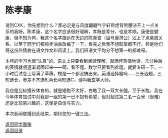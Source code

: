 # 陈孝康

说到CXK，你先想到什么？那必定是与风度翩翩气宇轩昂虎背熊腰沾不上一点关系的我呀。陈孝康，这个名字应该很好理解，孝既是辈分，也是孝顺。康便是健康，但不知为何，我这个名字跟远在天边的陈尧咨（谥号康肃公）沾上了点亲戚关系，以至于同学们都将卖油翁改编了一下，看完之后我不想鼓掌都不行，若是他们将这份热情放在语文作文和阅读上，我们班语文平均分不想第一的都难呀。

本坤的学习也很"认真"的。语文上只要看到阅读理解，就满怀热情地读，几分钟后的表情就呃逐渐凝固起来——冏，看不懂。数学只要看到难题，就要专研一下，一小时后试卷上写满了草稿，楞是一个都没搞出来。英语选择题吗……三长选短，三短选长，参差不齐选B,两长两短选C，请叫我玄学大师。

我也是比较擅长体育的，就是短跑不太好，白瞎了我一双大长腿。至于长跑，我在今年体育加试中对我那一组的第一已不抱有希望，但对超过第二名一百米（很难）还是比较感兴趣的，这便是自信与实力。

本次新闻联播到此结束，期待您的一键三连。

[返回同学画像](/同学画像.html)  
[返回目录](/index.html)
